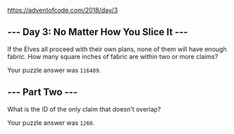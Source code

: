 https://adventofcode.com/2018/day/3

## --- Day 3: No Matter How You Slice It ---

If the Elves all proceed with their own plans, none of them will have enough fabric. How many square inches of fabric are within two or more claims?

Your puzzle answer was `116489`.

## --- Part Two ---

What is the ID of the only claim that doesn't overlap?

Your puzzle answer was `1260`.
